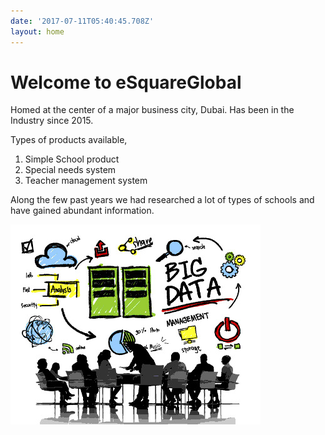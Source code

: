 ```yaml
---
date: '2017-07-11T05:40:45.708Z'
layout: home
---
```

# <a id="_wcbyik9p97p8"></a>Welcome to eSquareGlobal

Homed at the center of a major business city, Dubai. Has been in the Industry since 2015.

Types of products available,

1.  Simple School product
2.  Special needs system
3.  Teacher management system

Along the few past years we had researched a lot of types of schools and have gained abundant information.

![](./images/6672193f-364a-4a06-a6a5-4d0eba6b019a.jpg)